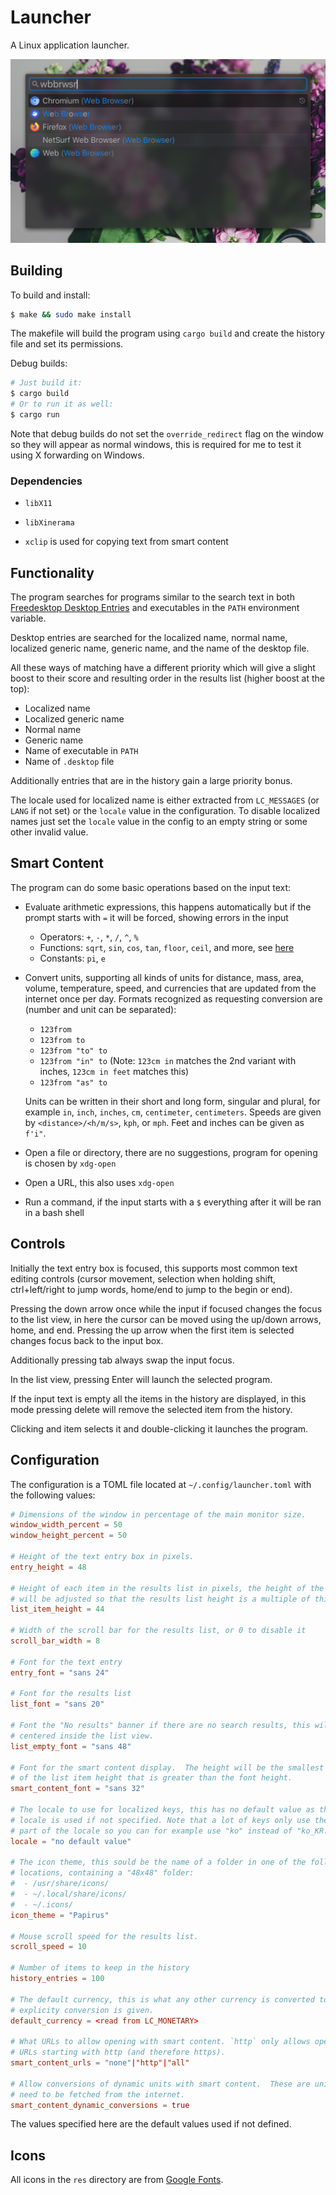 # Launcher

A Linux application launcher.

![window_manager](screenshot.png)

## Building

To build and install:

```sh
$ make && sudo make install
```

The makefile will build the program using `cargo build` and create the history
file and set its permissions.

Debug builds:

```sh
# Just build it:
$ cargo build
# Or to run it as well:
$ cargo run
```

Note that debug builds do not set the `override_redirect` flag on the window so they will appear as normal windows,
this is required for me to test it using X forwarding on Windows.

### Dependencies

- `libX11`
- `libXinerama`

- `xclip` is used for copying text from smart content

## Functionality

The program searches for programs similar to the search text in both [Freedesktop Desktop Entries](https://wiki.archlinux.org/title/desktop_entries) and executables in the `PATH` environment variable.

Desktop entries are searched for the localized name, normal name, localized generic name, generic name, and the name of the desktop file.

All these ways of matching have a different priority which will give a slight boost to their score and resulting order in the results list (higher boost at the top):

- Localized name
- Localized generic name
- Normal name
- Generic name
- Name of executable in `PATH`
- Name of `.desktop` file

Additionally entries that are in the history gain a large priority bonus.

The locale used for localized name is either extracted from `LC_MESSAGES` (or `LANG` if not set) or the `locale` value in the configuration.
To disable localized names just set the `locale` value in the config to an empty string or some other invalid value.

## Smart Content

The program can do some basic operations based on the input text:

- Evaluate arithmetic expressions, this happens automatically but if the prompt starts with `=` it will be forced, showing errors in the input
    - Operators: `+`, `-`, `*`, `/`, `^`, `%`
    - Functions: `sqrt`, `sin`, `cos`, `tan`, `floor`, `ceil`, and more, see [here](https://docs.rs/meval/latest/meval/#supported-expressions)
    - Constants: `pi`, `e`
- Convert units, supporting all kinds of units for distance, mass, area, volume, temperature, speed, and currencies that are updated from the internet once per day.
    Formats recognized as requesting conversion are (number and unit can be separated):
    - `123from`
    - `123from to`
    - `123from "to" to`
    - `123from "in" to` (Note: `123cm in` matches the 2nd variant with inches, `123cm in feet` matches this)
    - `123from "as" to`

    Units can be written in their short and long form, singular and plural, for example `in`, `inch`, `inches`, `cm`, `centimeter`, `centimeters`.
    Speeds are given by `<distance>/<h/m/s>`, `kph`, or `mph`.
    Feet and inches can be given as `f'i"`.
- Open a file or directory, there are no suggestions, program for opening is chosen by `xdg-open`
- Open a URL, this also uses `xdg-open`
- Run a command, if the input starts with a `$` everything after it will be ran in a bash shell

## Controls

Initially the text entry box is focused, this supports most common text editing
controls (cursor movement, selection when holding shift, ctrl+left/right to jump words, home/end to jump to the begin or end).

Pressing the down arrow once while the input if focused changes the focus to the list view, in here the cursor can be moved using the up/down arrows, home, and end. Pressing the up arrow when the first item is selected changes focus back to the input box.

Additionally pressing tab always swap the input focus.

In the list view, pressing Enter will launch the selected program.

If the input text is empty all the items in the history are displayed, in this mode pressing
delete will remove the selected item from the history.

Clicking and item selects it and double-clicking it launches the program.

## Configuration

The configuration is a TOML file located at `~/.config/launcher.toml` with the following values:

```toml
# Dimensions of the window in percentage of the main monitor size.
window_width_percent = 50
window_height_percent = 50

# Height of the text entry box in pixels.
entry_height = 48

# Height of each item in the results list in pixels, the height of the window
# will be adjusted so that the results list height is a multiple of this value.
list_item_height = 44

# Width of the scroll bar for the results list, or 0 to disable it
scroll_bar_width = 8

# Font for the text entry
entry_font = "sans 24"

# Font for the results list
list_font = "sans 20"

# Font the "No results" banner if there are no search results, this will be
# centered inside the list view.
list_empty_font = "sans 48"

# Font for the smart content display.  The height will be the smallest multiple
# of the list item height that is greater than the font height.
smart_content_font = "sans 32"

# The locale to use for localized keys, this has no default value as the current
# locale is used if not specified. Note that a lot of keys only use the LANG
# part of the locale so you can for example use "ko" instead of "ko_KR.UTF8".
locale = "no default value"

# The icon theme, this sould be the name of a folder in one of the following
# locations, containing a "48x48" folder:
#  - /usr/share/icons/
#  - ~/.local/share/icons/
#  - ~/.icons/
icon_theme = "Papirus"

# Mouse scroll speed for the results list.
scroll_speed = 10

# Number of items to keep in the history
history_entries = 100

# The default currency, this is what any other currency is converted to if no
# explicity conversion is given.
default_currency = <read from LC_MONETARY>

# What URLs to allow opening with smart content. `http` only allows opening
# URLs starting with http (and therefore https).
smart_content_urls = "none"|"http"|"all"

# Allow conversions of dynamic units with smart content.  These are units that
# need to be fetched from the internet.
smart_content_dynamic_conversions = true
```

The values specified here are the default values used if not defined.

## Icons

All icons in the `res` directory are from [Google Fonts](https://fonts.google.com/icons).
